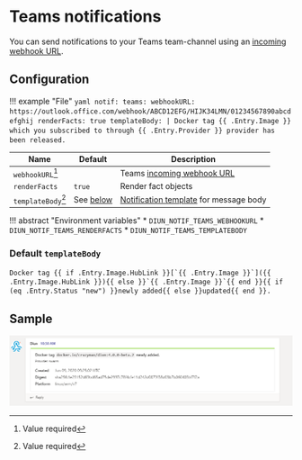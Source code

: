 # Teams notifications

You can send notifications to your Teams team-channel using an [incoming webhook URL](https://docs.microsoft.com/en-us/microsoftteams/platform/webhooks-and-connectors/what-are-webhooks-and-connectors).

## Configuration

!!! example "File"
    ```yaml
    notif:
      teams:
        webhookURL: https://outlook.office.com/webhook/ABCD12EFG/HIJK34LMN/01234567890abcdefghij
        renderFacts: true
        templateBody: |
          Docker tag {{ .Entry.Image }} which you subscribed to through {{ .Entry.Provider }} provider has been released.
    ```

| Name               | Default                            | Description                                                                                                                                     |
|--------------------|------------------------------------|-------------------------------------------------------------------------------------------------------------------------------------------------|
| `webhookURL`[^1]   |                                    | Teams [incoming webhook URL](https://docs.microsoft.com/en-us/microsoftteams/platform/webhooks-and-connectors/what-are-webhooks-and-connectors) |
| `renderFacts`      | `true`                             | Render fact objects                                                                                                                             |
| `templateBody`[^1] | See [below](#default-templatebody) | [Notification template](../faq.md#notification-template) for message body                                                                       |

!!! abstract "Environment variables"
    * `DIUN_NOTIF_TEAMS_WEBHOOKURL`
    * `DIUN_NOTIF_TEAMS_RENDERFACTS`
    * `DIUN_NOTIF_TEAMS_TEMPLATEBODY`

### Default `templateBody`

```
Docker tag {{ if .Entry.Image.HubLink }}[`{{ .Entry.Image }}`]({{ .Entry.Image.HubLink }}){{ else }}`{{ .Entry.Image }}`{{ end }}{{ if (eq .Entry.Status "new") }}newly added{{ else }}updated{{ end }}.
```

## Sample

![](../assets/notif/teams.png)

[^1]: Value required
